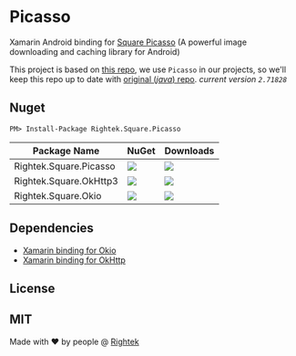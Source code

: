 # Picasso
 Xamarin Android binding for [Square Picasso](https://github.com/square/picasso) (A powerful image downloading and caching library for Android)
 
This project is based on [this repo](https://github.com/mattleibow/square-bindings), we use `Picasso` in our projects, so we'll keep this repo up to date with [original (_java_) repo](https://github.com/square/picasso). _current version `2.71828`_
 
## Nuget
`PM> Install-Package Rightek.Square.Picasso`

| Package Name             | NuGet                                                                       | Downloads                                                                    |
|--------------------------|-----------------------------------------------------------------------------|------------------------------------------------------------------------------|
| Rightek.Square.Picasso | ![](https://img.shields.io/nuget/v/Rightek.Square.Picasso?color=%23268bd2&style=flat-square) | ![](https://img.shields.io/nuget/dt/Rightek.Square.Picasso?color=%2382b414&style=flat-square) |
| Rightek.Square.OkHttp3 | ![](https://img.shields.io/nuget/v/Rightek.Square.OkHttp3?color=%23268bd2&style=flat-square) | ![](https://img.shields.io/nuget/dt/Rightek.Square.OkHttp3?color=%2382b414&style=flat-square) |
| Rightek.Square.Okio    | ![](https://img.shields.io/nuget/v/Rightek.Square.Okio?color=%23268bd2&style=flat-square) | ![](https://img.shields.io/nuget/dt/Rightek.Square.Okio?color=%2382b414&style=flat-square) |

## Dependencies
- [Xamarin binding for Okio](https://github.com/rightek/square.okio)
- [Xamarin binding for OkHttp](https://github.com/rightek/square.okhttp)

## License
MIT
---
Made with ♥ by people @ [Rightek](http://rightek.ir)
